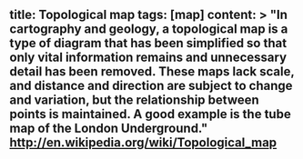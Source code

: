title: Topological map
tags: [map]
content: >
    "In cartography and geology, a topological map is a type of diagram that has been simplified so that only vital information remains and unnecessary detail has been removed. These maps lack scale, and distance and direction are subject to change and variation, but the relationship between points is maintained. A good example is the tube map of the London Underground." http://en.wikipedia.org/wiki/Topological_map
---


